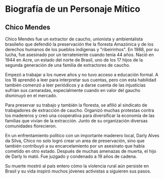 # Biografía de un Personaje Mítico

## Chico Mendes

Chico Mendes fue un extractor de caucho, unionista y ambientalista brasileño que defendió la preservación the la
floresta Amazónica y de los derechos humanos de los pueblos indígenas y "ribeirinhos". En 1988, por su lucha, fue
asesinado por un terrateniente cuando tenía 44 años. Nació en 1944 en Acre, un estado del norte de Brasil, uno de los 17
hijos de la segunda generación de una familia de extractores de caucho.

Empezó a trabajar a los nueve años y no tuvo acceso a educación formal. A los 18 aprendió a leer para interpretar sus
cuentas, pero con esta habilidad también comenzó a leer periódicos y a darse cuenta de las injusticias sufrían sus
camaradas, especialmente cuando en valor del gaucho disminuyó en el mercado.

Para preservar su trabajo y también la floresta, se afilió al sindicato de trabajadores de extracción de caucho.
Organizó muchas protestas contra los madereros y creó una cooperativa para diversificar la economía de las familias que
vivían de la extracción. Junto de su organización diversas comunidades florecieron.

En un enfrentamiento político con un importante maderero local, Darly Alves da Silva, Chico no solo logró crear un area
de preservación, sino que también contribuyó a su encarcelamiento por un asesinato que había cometido en otro estado.
Después de muchas amenazas de muerta, el hijo de Darly lo mató. Fue juzgado y condenado a 19 años de cadena.

Su muerte mostró al país entero cómo la violencia rural aún persiste en Brasil y su vida inspiró muchos jóvenes
activistas a siguieren sus pasos.
